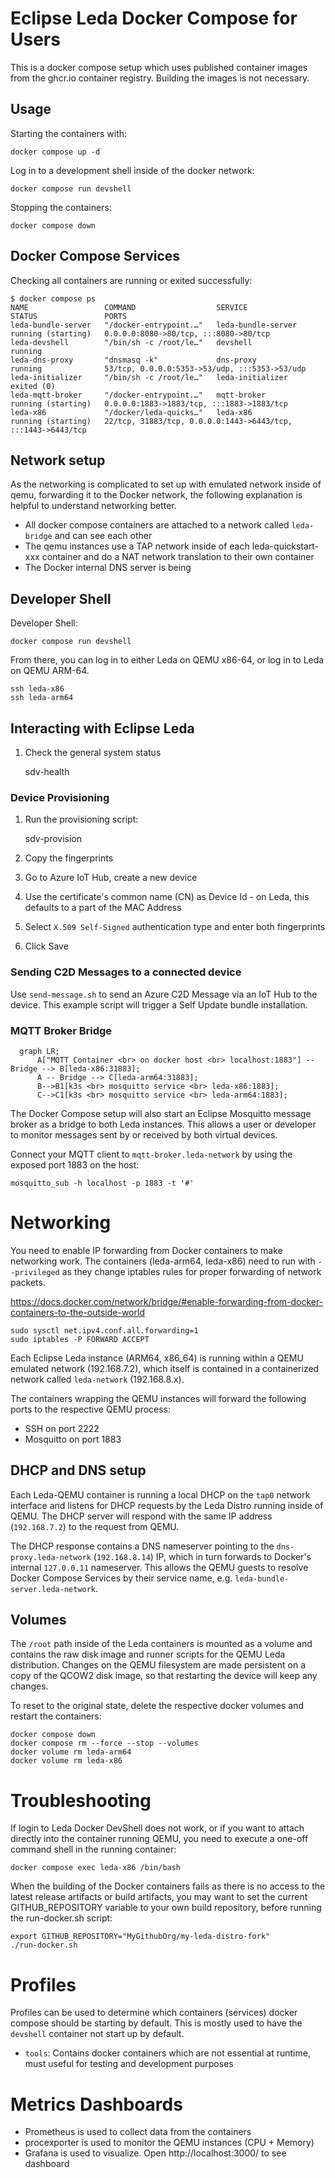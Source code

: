 # Eclipse Leda Docker Compose for Users

This is a docker compose setup which uses published container images from the ghcr.io container registry.
Building the images is not necessary.

## Usage

Starting the containers with:

    docker compose up -d 

Log in to a development shell inside of the docker network:

    docker compose run devshell

Stopping the containers:

    docker compose down

## Docker Compose Services

Checking all containers are running or exited successfully:

    $ docker compose ps
    NAME                 COMMAND                  SERVICE              STATUS               PORTS
    leda-bundle-server   "/docker-entrypoint.…"   leda-bundle-server   running (starting)   0.0.0.0:8080->80/tcp, :::8080->80/tcp
    leda-devshell        "/bin/sh -c /root/le…"   devshell             running              
    leda-dns-proxy       "dnsmasq -k"             dns-proxy            running              53/tcp, 0.0.0.0:5353->53/udp, :::5353->53/udp
    leda-initializer     "/bin/sh -c /root/le…"   leda-initializer     exited (0)           
    leda-mqtt-broker     "/docker-entrypoint.…"   mqtt-broker          running (starting)   0.0.0.0:1883->1883/tcp, :::1883->1883/tcp
    leda-x86             "/docker/leda-quicks…"   leda-x86             running (starting)   22/tcp, 31883/tcp, 0.0.0.0:1443->6443/tcp, :::1443->6443/tcp

## Network setup

As the networking is complicated to set up with emulated network inside of qemu, forwarding it to the Docker network, the following explanation is helpful to understand networking better.

- All docker compose containers are attached to a network called `leda-bridge` and can see each other
- The qemu instances use a TAP network inside of each leda-quickstart-xxx container and do a NAT network translation to their own container
- The Docker internal DNS server is being

## Developer Shell

Developer Shell:

    docker compose run devshell

From there, you can log in to either Leda on QEMU x86-64, or log in to Leda on QEMU ARM-64.

    ssh leda-x86
    ssh leda-arm64

## Interacting with Eclipse Leda

1. Check the general system status

    sdv-health

### Device Provisioning

1. Run the provisioning script:

    sdv-provision

2. Copy the fingerprints

3. Go to Azure IoT Hub, create a new device

4. Use the certificate's common name (CN) as Device Id - on Leda, this defaults to a part of the MAC Address

5. Select `X.509 Self-Signed` authentication type and enter both fingerprints

6. Click Save

### Sending C2D Messages to a connected device

Use `send-message.sh` to send an Azure C2D Message via an IoT Hub to the device. This example script will trigger a Self Update bundle installation.

### MQTT Broker Bridge

```mermaid
  graph LR;
      A["MQTT Container <br> on docker host <br> localhost:1883"] -- Bridge --> B[leda-x86:31883];
      A -- Bridge --> C[leda-arm64:31883];
      B-->B1[k3s <br> mosquitto service <br> leda-x86:1883];
      C-->C1[k3s <br> mosquitto service <br> leda-arm64:1883];
```

The Docker Compose setup will also start an Eclipse Mosquitto message broker as a bridge to both Leda instances.
This allows a user or developer to monitor messages sent by or received by both virtual devices.

Connect your MQTT client to `mqtt-broker.leda-network` by using the exposed port 1883 on the host:

    mosquitto_sub -h localhost -p 1883 -t '#'

# Networking

You need to enable IP forwarding from Docker containers to make networking work.
The containers (leda-arm64, leda-x86) need to run with ``--privileged`` as they change iptables rules for proper forwarding of network packets.

https://docs.docker.com/network/bridge/#enable-forwarding-from-docker-containers-to-the-outside-world

    sudo sysctl net.ipv4.conf.all.forwarding=1
    sudo iptables -P FORWARD ACCEPT

Each Eclipse Leda instance (ARM64, x86_64) is running within a QEMU emulated network (192.168.7.2), which itself is contained
in a containerized network called `leda-network` (192.168.8.x).

The containers wrapping the QEMU instances will forward the following ports to the respective QEMU process:
- SSH on port 2222
- Mosquitto on port 1883

## DHCP and DNS setup

Each Leda-QEMU container is running a local DHCP on the `tap0` network interface and listens for DHCP requests by the Leda Distro running inside of QEMU.
The DHCP server will respond with the same IP address (`192.168.7.2`) to the request from QEMU.

The DHCP response contains a DNS nameserver pointing to the `dns-proxy.leda-network` (`192.168.8.14`) IP, which in turn forwards to Docker's internal `127.0.0.11` nameserver.
This allows the QEMU guests to resolve Docker Compose Services by their service name, e.g. `leda-bundle-server.leda-network`.

## Volumes

The `/root` path inside of the Leda containers is mounted as a volume and contains the raw disk image and runner scripts for the QEMU Leda distribution.
Changes on the QEMU filesystem are made persistent on a copy of the QCOW2 disk image, so that restarting the device will keep any changes.

To reset to the original state, delete the respective docker volumes and restart the containers:

    docker compose down
    docker compose rm --force --stop --volumes
    docker volume rm leda-arm64
    docker volume rm leda-x86

# Troubleshooting

If login to Leda Docker DevShell does not work, or if you want to attach directly into the container running QEMU, you need to execute a one-off command shell in the running container:

    docker compose exec leda-x86 /bin/bash

When the building of the Docker containers fails as there is no access to the latest release artifacts or build artifacts, you may want to set the current GITHUB_REPOSITORY variable to your own build repository, before running the run-docker.sh script:

    export GITHUB_REPOSITORY="MyGithubOrg/my-leda-distro-fork"
    ./run-docker.sh

# Profiles

Profiles can be used to determine which containers (services) docker compose should be starting by default.
This is mostly used to have the `devshell` container not start up by default.
- `tools`: Contains docker containers which are not essential at runtime, must useful for testing and development purposes

# Metrics Dashboards

- Prometheus is used to collect data from the containers
- procexporter is used to monitor the QEMU instances (CPU + Memory)
- Grafana is used to visualize. Open http://localhost:3000/ to see dashboard
